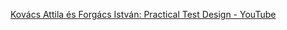 [Kovács Attila és Forgács István: Practical Test Design - YouTube](https://www.youtube.com/watch?v=_eaZYI5VqB0&ab_channel=HungarianTestingBoard-MagyarSzoftvertesztel%C5%91iTan%C3%A1csEgyes%C3%BClet)